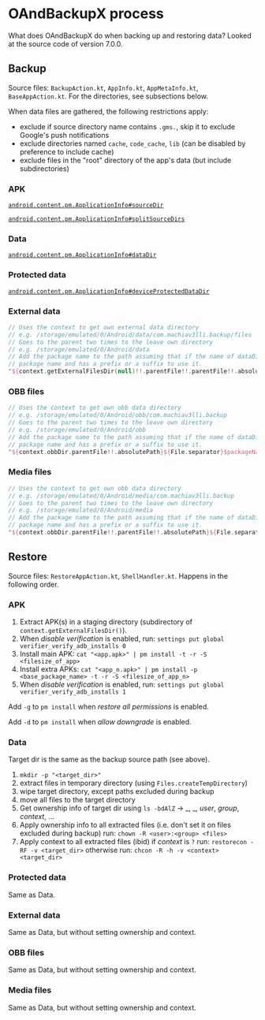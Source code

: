 # OAndBackupX process

What does OAndBackupX do when backing up and restoring data?
Looked at the source code of version 7.0.0.

## Backup

Source files: `BackupAction.kt`, `AppInfo.kt`, `AppMetaInfo.kt`, `BaseAppAction.kt`.
For the directories, see subsections below.

When data files are gathered, the following restrictions apply:
- exclude if source directory name contains `.gms.`, skip it to exclude Google's push notifications
- exclude directories named `cache`, `code_cache`, `lib` (can be disabled by preference to include cache)
- exclude files in the "root" directory of the app's data (but include subdirectories)

### APK

[`android.content.pm.ApplicationInfo#sourceDir`](https://developer.android.com/reference/android/content/pm/ApplicationInfo#sourceDir)

[`android.content.pm.ApplicationInfo#splitSourceDirs`](https://developer.android.com/reference/android/content/pm/ApplicationInfo#splitSourceDirs)

### Data

[`android.content.pm.ApplicationInfo#dataDir`](https://developer.android.com/reference/android/content/pm/ApplicationInfo#dataDir)

### Protected data

[`android.content.pm.ApplicationInfo#deviceProtectedDataDir`](https://developer.android.com/reference/android/content/pm/ApplicationInfo#deviceProtectedDataDir)

### External data

```kotlin
// Uses the context to get own external data directory
// e.g. /storage/emulated/0/Android/data/com.machiav3lli.backup/files
// Goes to the parent two times to the leave own directory
// e.g. /storage/emulated/0/Android/data
// Add the package name to the path assuming that if the name of dataDir does not equal the
// package name and has a prefix or a suffix to use it.
"${context.getExternalFilesDir(null)!!.parentFile!!.parentFile!!.absolutePath}${File.separator}$packageName"
```

### OBB files

```kotlin
// Uses the context to get own obb data directory
// e.g. /storage/emulated/0/Android/obb/com.machiav3lli.backup
// Goes to the parent two times to the leave own directory
// e.g. /storage/emulated/0/Android/obb
// Add the package name to the path assuming that if the name of dataDir does not equal the
// package name and has a prefix or a suffix to use it.
"${context.obbDir.parentFile!!.absolutePath}${File.separator}$packageName"
```

### Media files

```kotlin
// Uses the context to get own obb data directory
// e.g. /storage/emulated/0/Android/media/com.machiav3lli.backup
// Goes to the parent two times to the leave own directory
// e.g. /storage/emulated/0/Android/media
// Add the package name to the path assuming that if the name of dataDir does not equal the
// package name and has a prefix or a suffix to use it.
"${context.obbDir.parentFile!!.parentFile!!.absolutePath}${File.separator}media${File.separator}$packageName"
```


## Restore

Source files: `RestoreAppAction.kt`, `ShellHandler.kt`.
Happens in the following order.

### APK

1. Extract APK(s) in a staging directory (subdirectory of `context.getExternalFilesDir()`).
2. When _disable verification_ is enabled, run: `settings put global verifier_verify_adb_installs 0`
3. Install main APK: `cat "<app.apk>" | pm install -t -r -S <filesize_of_app>`
4. Install extra APKs: `cat "<app_n.apk>" | pm install -p <base_package_name> -t -r -S <filesize_of_app_n>`
5. When _disable verification_ is enabled, run: `settings put global verifier_verify_adb_installs 1`

Add `-g` to `pm install` when _restore all permissions_ is enabled.

Add `-d` to `pm install` when _allow downgrade_ is enabled.

### Data

Target dir is the same as the backup source path (see above).

1. `mkdir -p "<target_dir>"`
2. extract files in temporary directory (using `Files.createTempDirectory`)
3. wipe target directory, except paths excluded during backup
4. move all files to the target directory
5. Get ownership info of target dir using `ls -bdAlZ` -> _, _, _user_, _group_, _context_, ...
6. Apply ownership info to all extracted files (i.e. don't set it on files excluded during backup)
   run: `chown -R <user>:<group> <files>`
7. Apply context to all extracted files (ibid)
   if _context_ is `?` run: `restorecon -RF -v <target_dir>`
   otherwise run: `chcon -R -h -v <context> <target_dir>`

### Protected data

Same as Data.

### External data

Same as Data, but without setting ownership and context.

### OBB files

Same as Data, but without setting ownership and context.

### Media files

Same as Data, but without setting ownership and context.

